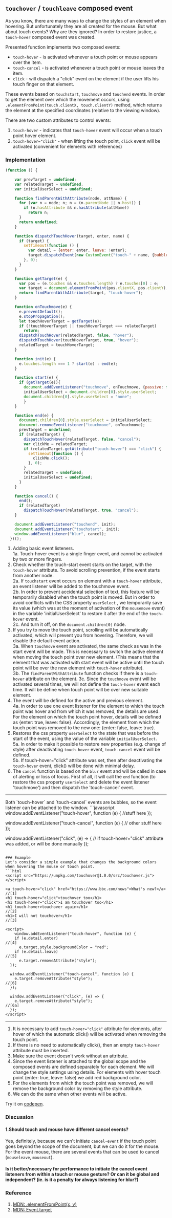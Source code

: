 ## `touchover` / `touchleave` composed event
As you know, there are many ways to change the styles of an element when hovering. But unfortunately they are all created for the mouse. But what about touch events? Why are they ignored? In order to restore justice, a `touch-hover` composed event was created. 

Presented function implements two composed events:
* `touch-hover` - is activated whenever a touch point or mouse appears over the item.
* `touch-cancel` - is activated whenever a touch point or mouse leaves the item.
* `click` - will dispatch a "click" event on the element if the user lifts his touch finger on that element.

These events based on `touchstart`, `touchmove` and `touchend` events. In order to get the element over which the movement occurs, using `.elementFromPoint(touch.clientX, touch.clientY)` method, which returns the element at the specified coordinates (relative to the viewing window). 

There are two custom attributes to control events:
1. `touch-hover` - indicates that `touch-hover` event will occur when a touch point hover element.
2. `touch-hover="click"` - when lifting the touch point, `click` event will be activated (convenient for elements with references)

### Implementation
```javascript
(function () {

    var prevTarget = undefined;
    var relatedTarget = undefined;
    var initialUserSelect = undefined;

    function findParentWithAttribute(node, attName) {                  
      for (var n = node; n; n = (n.parentNode || n.host)) {
        if (n.hasAttribute && n.hasAttribute(attName))
          return n;
      }
      return undefined;
    }

    function dispatchTouchHover(target, enter, name) {                
      if (target) {
        setTimeout(function () {
          var detail = {enter: enter, leave: !enter};                          //[4a]
          target.dispatchEvent(new CustomEvent("touch-" + name, {bubbles: true, composed: true, detail}));
        }, 0);
      }
    }

    function getTarget(e) {                                                     //[3a] 
      var pos = (e.touches && e.touches.length) ? e.touches[0] : e;
      var target = document.elementFromPoint(pos.clientX, pos.clientY);
      return findParentWithAttribute(target, "touch-hover");                    //[3b]
    }

    function onTouchmove(e) {                                                  
      e.preventDefault();                                                        //[3]
      e.stopPropagation();
      let touchHoverTarget = getTarget(e);                                      
      if (!touchHoverTarget || touchHoverTarget === relatedTarget)               //[3c]
        return;
      dispatchTouchHover(relatedTarget, false, "hover");                         //[4]
      dispatchTouchHover(touchHoverTarget, true, "hover");                      
      relatedTarget = touchHoverTarget;
    }

    function init(e) {                                                           //[1a]
      e.touches.length === 1 ? start(e) : end(e);
    }

    function start(e) {                                               
      if (getTarget(e)){                                                         //[2]
        document.addEventListener("touchmove", onTouchmove, {passive: false});   //[2a]
        initialUserSelect = document.children[0].style.userSelect;               //[2b]
        document.children[0].style.userSelect = "none";                          //[2c]
        }
    }

    function end(e) {
      document.children[0].style.userSelect = initialUserSelect;                //[5]
      document.removeEventListener("touchmove", onTouchmove);
      prevTarget = undefined;
      if (relatedTarget) {
        dispatchTouchHover(relatedTarget, false, "cancel");                      //[5a]
        var clickMe = relatedTarget;
        if (relatedTarget.getAttribute("touch-hover") === "click") {
          setTimeout(function () {
            clickMe.click();                                                     //[5b]
          }, 0);
        }
        relatedTarget = undefined;
        initialUserSelect = undefined;
      }
    }

    function cancel() {                                                          //[6]
      end();
      if (relatedTarget)
        dispatchTouchHover(relatedTarget, true, "cancel");
    }

    document.addEventListener("touchend", init);                                 //[1]
    document.addEventListener("touchstart", init);
    window.addEventListener("blur", cancel);
  })();
```
1. Adding basic event listeners.<br>
1a. Touch-hover event is a single finger event, and cannot be activated by two or more fingers.
2. Check whether the touch-start event starts on the target, with the `touch-hover` attribute. To avoid scrolling prevention, 
if the event starts from another node. <br>
2a. If  `touchstart` event occurs on element with a `touch-hover` attribute, an event listener will be added to the touchmove event.<br>
2b. In order to prevent accidental selection of text, this feature will be temporarily disabled when the touch point is moved. But in order to avoid conflicts with the CSS property `userSelect` , we temporarily save its value (which was at the moment of activation of the `mousemove` event) in the variable 'initialUserSelect' to restore it after the end of the `touch-hover` event. <br>
2c. And turn it off, on the `document.children[0]` node.
3. If you try to move the touch point, scrolling will be automatically activated, which will prevent you from hovering. Therefore, we will disable the default event action.<br>
3a. When `touchmove` event are activated, the same check as was in the start event will be made. This is necessary to switch the active element when moving the touch point over new element. (This means that the element that was activated with start event will be active until the touch point will be over the new element with `touch-hover` attribute).<br>
3b. The `findParentWithAttribute` function checks if there is a `touch-hover` attribute on the element.
3c. Since the `touchmove` event will be activated several times, we will not define the `touch-hover` event each time. It will be define when touch point will be over new suitable element.
4. The event will be defined for the active and previous element.<br>
4a. In order to use one event listener for the element to which the touch point was hover and from which it was removed, the details are used. For the element on which the touch point hover, details will be defined as {enter: true, leave: false}. Accordingly, the element from which the touch point was removed to the new one: {enter: false, leave: true}.
5. Restores the css property `userSelect` to the state that was before the start of the event, using the value of the variable `initialUserSelect`.<br>
5a. In order to make it possible to restore new properties (e.g. change of style) after deactivating `touch-hover` event, `touch-cancel` event will be defined.<br>
5b. If touch-hover="click" attribute was set, then after deactivating the `touch-hover` event, click() will be done with minimal delay.
6. The `cancel` function is based on the `blur` event and will be called in case of alerting or loss of focus. First of all, it will call the `end` function (to restore the css property `userSelect` and delete the event listener 'touchmove') and then dispatch the 'touch-cancel' event.
<hr>
Both `touch-hover` and `touch-cancel` events are bubbles, so the event listener can be attached to the window.
```javascript
 window.addEventListener("touch-hover", function (e) {
   //stuff here
});
  
window.addEventListener("touch-cancel", function (e) {
   // other stuff here
});

window.addEventListener("click", (e) => {
   // if touch-hover="click" attribute was added, or will be done manually
  });
```

### Example
Let's consider a simple example that changes the background colors when hovering the mouse or touch point.
```html
<script src="https://unpkg.com/touchover@1.0.0/src/touchover.js"></script>

<a touch-hover="click" href="https://www.bbc.com/news">What's new?</a>  //[1]
<h1 touch-hover="click">touchover too</h1>
<h1 touch-hover="click">I am touchover too</h1>
<h1 touch-hover>touchover again</h1>                                    //[2]
<h1>I will not touchover</h1>                                           //[3]

<script>
    window.addEventListener("touch-hover", function (e) {
    if (e.detail.enter)                                                 //[4]
      e.target.style.backgroundColor = "red";
    if (e.detail.leave)                                                 //[5]
      e.target.removeAttribute("style");
  });

  window.addEventListener("touch-cancel", function (e) {
    e.target.removeAttribute("style");                                  //[6]
  });
 
  window.addEventListener("click", (e) => {
    e.target.removeAttribute("style");                                  //[6а]
  });
</script>
```
***
1. It is necessary to add `touch-hover="click"` attribute for elements, after hover of which the automatic click() will be activated when removing the touch point.
2. If there is no need to automatically click(), then an empty `touch-hover` attribute must be inserted.
3. Make sure the event doesn't work without an attribute.
4. Since the event listener is attached to the global scope and the composed events are defined separately for each element. We will change the style settings using details. For elements with hover touch point (enter: true, leave: false) we add red background color.
5. For the elements from which the touch point was removed, we will remove the background color by removing the style attribute.
6. We can do the same when other events will be active.

Try it on [codepen](https://codepen.io/Halochkin/pen/YMMooY).

### Discussion
#### 1.Should touch and mouse have different cancel events?
Yes, definitely, because we can't initiate `cancel-event` if the touch point goes beyond the scope of the document, but we can do it for the mouse. For the event mouse, there are several events that can be used to cancel (`mouseleave`, `mouseout`).

#### Is it better/necessary for performance to initiate the cancel event listeners from within a touch or mouse gesture? Or can it be global and independent? (ie. is it a penalty for always listening for blur?)



### Reference 
1. [MDN: .elementFromPoint(x, y)](https://developer.mozilla.org/en-US/docs/Web/API/DocumentOrShadowRoot/elementFromPoint)
2. [MDN: Event.target](https://developer.mozilla.org/en-US/docs/Web/API/Event/target)
